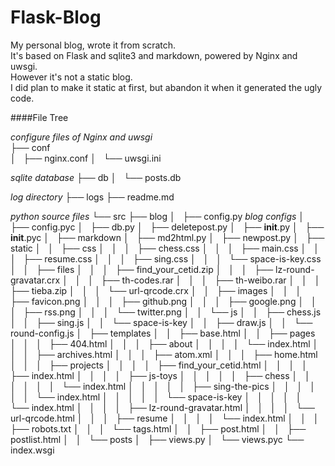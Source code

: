 Flask-Blog
=========

My personal blog, wrote it from scratch.  
It's based on Flask and sqlite3 and markdown, powered by Nginx and uwsgi.  
However it's not a static blog.  
I did plan to make it static at first, but abandon it when it generated the ugly code.  


####File Tree

_configure files of Nginx and uwsgi_  
├── conf            
│   ├── nginx.conf
│   └── uwsgi.ini

_sqlite database_
├── db
│   └── posts.db

_log directory_
├── logs
├── readme.md

_python source files_
└── src
    ├── blog
    │   ├── config.py   _blog configs_
    │   ├── config.pyc
    │   ├── db.py
    │   ├── deletepost.py
    │   ├── __init__.py
    │   ├── __init__.pyc
    │   ├── markdown
    │   ├── md2html.py
    │   ├── newpost.py
    │   ├── static
    │   │   ├── css
    │   │   │   ├── chess.css
    │   │   │   ├── main.css
    │   │   │   ├── resume.css
    │   │   │   ├── sing.css
    │   │   │   └── space-is-key.css
    │   │   ├── files
    │   │   │   ├── find_your_cetid.zip
    │   │   │   ├── lz-round-gravatar.crx
    │   │   │   ├── th-codes.rar
    │   │   │   ├── th-weibo.rar
    │   │   │   ├── tieba.zip
    │   │   │   └── url-qrcode.crx
    │   │   ├── images
    │   │   │   ├── favicon.png
    │   │   │   ├── github.png
    │   │   │   ├── google.png
    │   │   │   ├── rss.png
    │   │   │   └── twitter.png
    │   │   └── js
    │   │       ├── chess.js
    │   │       ├── sing.js
    │   │       └── space-is-key
    │   │           ├── draw.js
    │   │           └── round-config.js
    │   ├── templates
    │   │   ├── base.html
    │   │   ├── pages
    │   │   │   ├── 404.html
    │   │   │   ├── about
    │   │   │   │   └── index.html
    │   │   │   ├── archives.html
    │   │   │   ├── atom.xml
    │   │   │   ├── home.html
    │   │   │   ├── projects
    │   │   │   │   ├── find_your_cetid.html
    │   │   │   │   ├── index.html
    │   │   │   │   ├── js-toys
    │   │   │   │   │   ├── chess
    │   │   │   │   │   │   └── index.html
    │   │   │   │   │   ├── sing-the-pics
    │   │   │   │   │   │   └── index.html
    │   │   │   │   │   └── space-is-key
    │   │   │   │   │       └── index.html
    │   │   │   │   ├── lz-round-gravatar.html
    │   │   │   │   └── url-qrcode.html
    │   │   │   ├── resume
    │   │   │   │   └── index.html
    │   │   │   ├── robots.txt
    │   │   │   └── tags.html
    │   │   ├── post.html
    │   │   ├── postlist.html
    │   │   └── posts
    │   ├── views.py
    │   └── views.pyc
    └── index.wsgi


